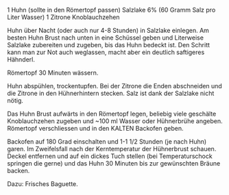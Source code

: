 1 Huhn (sollte in den Römertopf passen)
Salzlake 6% (60 Gramm Salz pro Liter Wasser)
1 Zitrone 
Knoblauchzehen


Huhn über Nacht (oder auch nur 4-8 Stunden) in Salzlake einlegen. Am besten Huhn Brust nach unten in eine Schüssel geben und Literweise Salzlake zubereiten und zugeben, bis das Huhn bedeckt ist. 
Den Schritt kann man zur Not auch weglassen, macht aber ein deutlich saftigeres Hähnderl.

Römertopf 30 Minuten wässern.

Huhn abspühlen, trockentupfen. Bei der Zitrone die Enden abschneiden und die Zitrone in den Hühnerhintern stecken.
Salz ist dank der Salzlake nicht nötig. 

Das Huhn Brust aufwärts in den Römertopf legen, beliebig viele geschälte Knoblauchzehen zugeben und ~100 ml Wasser oder Hühnerbrühe angeben.
Römertopf verschliessen und in den KALTEN Backofen geben.   
  
Backofen auf 180 Grad einschalten und 1-1 1/2 Stunden (je nach Huhn) garen. Im Zweifelsfall nach der Kerntemperatur der Hühnerbrust schauen.
Deckel entfernen und auf ein dickes Tuch stellen (bei Temperaturschock springen die gerne) und das Huhn 30 Minuten bis zur gewünschten Bräune backen.

Dazu: Frisches Baguette. 

